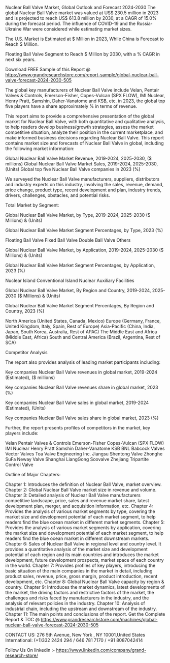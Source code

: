 Nuclear Ball Valve Market, Global Outlook and Forecast 2024-2030
The global Nuclear Ball Valve market was valued at US$ 230.5 million in 2023 and is projected to reach US$ 613.8 million by 2030, at a CAGR of 15.0% during the forecast period. The influence of COVID-19 and the Russia-Ukraine War were considered while estimating market sizes.

The U.S. Market is Estimated at $ Million in 2023, While China is Forecast to Reach $ Million.

Floating Ball Valve Segment to Reach $ Million by 2030, with a % CAGR in next six years.

Download FREE Sample of this Report @ https://www.grandresearchstore.com/report-sample/global-nuclear-ball-valve-forecast-2024-2030-505

The global key manufacturers of Nuclear Ball Valve include Velan, Pentair Valves & Controls, Emerson-Fisher, Copes-Vulcan (SPX FLOW), IMI Nuclear, Henry Pratt, Samshin, Daher-Vanatome and KSB, etc. in 2023, the global top five players have a share approximately % in terms of revenue.

This report aims to provide a comprehensive presentation of the global market for Nuclear Ball Valve, with both quantitative and qualitative analysis, to help readers develop business/growth strategies, assess the market competitive situation, analyze their position in the current marketplace, and make informed business decisions regarding Nuclear Ball Valve. This report contains market size and forecasts of Nuclear Ball Valve in global, including the following market information:

Global Nuclear Ball Valve Market Revenue, 2019-2024, 2025-2030, ($ millions)
Global Nuclear Ball Valve Market Sales, 2019-2024, 2025-2030, (Units)
Global top five Nuclear Ball Valve companies in 2023 (%)

We surveyed the Nuclear Ball Valve manufacturers, suppliers, distributors and industry experts on this industry, involving the sales, revenue, demand, price change, product type, recent development and plan, industry trends, drivers, challenges, obstacles, and potential risks.

Total Market by Segment:

Global Nuclear Ball Valve Market, by Type, 2019-2024, 2025-2030 ($ Millions) & (Units)

Global Nuclear Ball Valve Market Segment Percentages, by Type, 2023 (%)

Floating Ball Valve
Fixed Ball Valve
Double Ball Valve
Others

Global Nuclear Ball Valve Market, by Application, 2019-2024, 2025-2030 ($ Millions) & (Units)

Global Nuclear Ball Valve Market Segment Percentages, by Application, 2023 (%)

Nuclear Island
Conventional Island
Nuclear Auxiliary Facilities

Global Nuclear Ball Valve Market, By Region and Country, 2019-2024, 2025-2030 ($ Millions) & (Units)

Global Nuclear Ball Valve Market Segment Percentages, By Region and Country, 2023 (%)

North America (United States, Canada, Mexico)
Europe (Germany, France, United Kingdom, Italy, Spain, Rest of Europe)
Asia-Pacific (China, India, Japan, South Korea, Australia, Rest of APAC)
The Middle East and Africa (Middle East, Africa)
South and Central America (Brazil, Argentina, Rest of SCA)

Competitor Analysis

The report also provides analysis of leading market participants including:

Key companies Nuclear Ball Valve revenues in global market, 2019-2024 (Estimated), ($ millions)

Key companies Nuclear Ball Valve revenues share in global market, 2023 (%)

Key companies Nuclear Ball Valve sales in global market, 2019-2024 (Estimated), (Units)

Key companies Nuclear Ball Valve sales share in global market, 2023 (%)

Further, the report presents profiles of competitors in the market, key players include:

Velan
Pentair Valves & Controls
Emerson-Fisher
Copes-Vulcan (SPX FLOW)
IMI Nuclear
Henry Pratt
Samshin
Daher-Vanatome
KSB
BNL
Babcock Valves
Vector Valves
Toa Valve Engineering Inc.
Jiangsu Shentong Valve
Zhonghe SuFa
Neway Valve
Shanghai LiangGong
Soovalve
Zhejiang Tripartite Control Valve

Outline of Major Chapters:

Chapter 1: Introduces the definition of Nuclear Ball Valve, market overview.
Chapter 2: Global Nuclear Ball Valve market size in revenue and volume.
Chapter 3: Detailed analysis of Nuclear Ball Valve manufacturers competitive landscape, price, sales and revenue market share, latest development plan, merger, and acquisition information, etc.
Chapter 4: Provides the analysis of various market segments by type, covering the market size and development potential of each market segment, to help readers find the blue ocean market in different market segments.
Chapter 5: Provides the analysis of various market segments by application, covering the market size and development potential of each market segment, to help readers find the blue ocean market in different downstream markets.
Chapter 6: Sales of Nuclear Ball Valve in regional level and country level. It provides a quantitative analysis of the market size and development potential of each region and its main countries and introduces the market development, future development prospects, market space of each country in the world.
Chapter 7: Provides profiles of key players, introducing the basic situation of the main companies in the market in detail, including product sales, revenue, price, gross margin, product introduction, recent development, etc.
Chapter 8: Global Nuclear Ball Valve capacity by region & country.
Chapter 9: Introduces the market dynamics, latest developments of the market, the driving factors and restrictive factors of the market, the challenges and risks faced by manufacturers in the industry, and the analysis of relevant policies in the industry.
Chapter 10: Analysis of industrial chain, including the upstream and downstream of the industry.
Chapter 11: The main points and conclusions of the report.
Get the Complete Report & TOC @ https://www.grandresearchstore.com/machines/global-nuclear-ball-valve-forecast-2024-2030-505

CONTACT US:
276 5th Avenue, New York , NY 10001,United States
International: (+1)332 2424 294 / 646 781 7170 / +91 8087042414

Follow Us On linkedin :- https://www.linkedin.com/company/grand-research-store/
